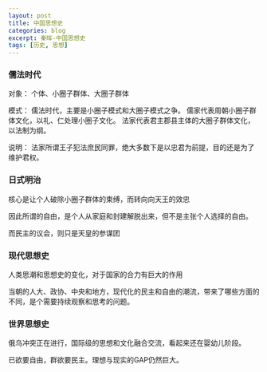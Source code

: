 ```yaml
---
layout: post
title: 中国思想史
categories: blog
excerpt: 秦晖-中国思想史
tags: [历史, 思想]
---
```


### 儒法时代

对象：
个体、小圈子群体、大圈子群体

模式：
儒法时代，主要是小圈子模式和大圈子模式之争。
儒家代表周朝小圈子群体文化，以礼、仁处理小圈子文化。
法家代表君主郡县主体的大圈子群体文化，以法制为纲。

说明：
法家所谓王子犯法庶民同罪，绝大多数下是以忠君为前提，目的还是为了维护君权。

### 日式明治

核心是让个人破除小圈子群体的束缚，而转向向天王的效忠

因此所谓的自由，是个人从家庭和封建解脱出来，但不是主张个人选择的自由。

而民主的议会，则只是天皇的参谋团

### 现代思想史

人类思潮和思想史的变化，对于国家的合力有巨大的作用

当朝的人大、政协、中央和地方，现代化的民主和自由的潮流，带来了哪些方面的不同，是个需要持续观察和思考的问题。

### 世界思想史

俄乌冲突正在进行，国际级的思想和文化融合交流，看起来还在婴幼儿阶段。

已欲要自由，群欲要民主。理想与现实的GAP仍然巨大。